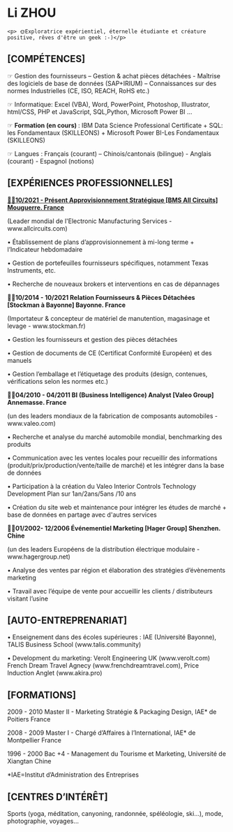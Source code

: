  <h1>Li ZHOU</h1>

	<p> 🌞Exploratrice expérientiel, éternelle étudiante et créature positive, rêves d'être un geek :-)</p>
<h2>[COMPÉTENCES]</h2>

<p>☞	Gestion des fournisseurs – Gestion & achat pièces détachées - Maîtrise des logiciels de base de données (SAP+IRIUM) – Connaissances sur des normes Industrielles (CE, ISO, REACH, RoHS etc.)</p>
<p>☞	Informatique:  Excel (VBA), Word, PowerPoint, Photoshop, Illustrator, html/CSS, PHP et JavaScript, SQL,Python, Microsoft Power BI …</p>
<p>☞	<b>Formation (en cours) </b>:	IBM Data Science Professional Certificate + SQL: les Fondamentaux (SKILLEONS) + Microsoft Power BI-Les Fondamentaux (SKILLEONS)	</p>
<p>☞	Langues :	Français (courant) – Chinois/cantonais (bilingue) - Anglais (courant) - Espagnol (notions)</p>

<h2>[EXPÉRIENCES PROFESSIONNELLES]</h2>
 
<p><b><u>🙋🏻10/2021 - Présent	Approvisionnement Stratégique [BMS All Circuits]                                  Mouguerre. France</u> </b></p>
<p font-size: 9px>(Leader mondial de l'Electronic Manufacturing Services - www.allcircuits.com)</p>		
<p>• Établissement de plans d’approvisionnement à mi-long terme + l’Indicateur hebdomadaire</p>
<p>• Gestion de portefeuilles fournisseurs spécifiques, notamment Texas Instruments, etc.</p>
<p>• Recherche de nouveaux brokers et interventions en cas de dépannages

<p><b>🙋🏻10/2014 - 10/2021	Relation Fournisseurs & Pièces Détachées [Stockman à Bayonne]             Bayonne.  France</b></p>
<p>	(Importateur & concepteur de matériel de manutention, magasinage et levage - www.stockman.fr) </p>
<p>•	Gestion les fournisseurs et gestion des pièces détachées </p>
<p>•	Gestion de documents de CE (Certificat Conformité Européen) et des manuels </p>
<p>•	Gestion l’emballage et l’étiquetage des produits (design, contenues, vérifications selon les normes etc.)</p>

<p><b>🙋🏻04/2010 - 04/2011	BI (Business Intelligence) Analyst	[Valeo Group]			    Annemasse. France</b></p>
<p>	(un des leaders mondiaux de la fabrication de composants automobiles - www.valeo.com)</p>
<p>•	Recherche et analyse du marché automobile mondial, benchmarking des produits</p>
<p>•	Communication avec les ventes locales pour recueillir des informations (produit/prix/production/vente/taille de marché) et les intégrer dans la base de données	</p>
<p>•	Participation à la création du Valeo Interior Controls Technology Development Plan sur 1an/2ans/5ans /10 ans</p>
<p>•	Création du site web et maintenance pour intégrer les études de marché + base de données en partage avec d'autres services</p>
							
<p><b>🙋🏻01/2002- 12/2006	Événementiel Marketing [Hager Group]                                                         Shenzhen. Chine </b></p>
<p>	(un des leaders Européens de la distribution électrique modulaire - www.hagergroup.net)		</p>
<p>•	Analyse des ventes par région et élaboration des stratégies d’évènements marketing	</p>
<p>•	Travail avec l’équipe de vente pour accueillir les clients / distributeurs visitant l’usine	</p>


<h2>[AUTO-ENTREPRENARIAT]</h2>
								
<p>•	Enseignement dans des écoles supérieures : IAE (Université Bayonne), TALIS Business School (www.talis.community)</p>
<p>•	Development du marketing: Verolt Engineering UK (www.verolt.com)
French Dream Travel Agnecy (www.frenchdreamtravel.com), Price Induction Anglet (www.akira.pro)</p>
	

<h2>[FORMATIONS] </h2>

<p>2009 - 2010	Master II - Marketing Stratégie & Packaging Design, IAE* de Poitiers	                          France </p>
<p>2008 - 2009	Master I - Chargé d’Affaires à l’International, IAE* de Montpellier	                          France</p>
<p>1996 - 2000	Bac +4 - Management du Tourisme et Marketing, Université de Xiangtan	               Chine</p>
	*IAE=Institut d’Administration des Entreprises

<h2>[CENTRES D’INTÉRÊT]</h2>

<p>Sports (yoga, méditation, canyoning, randonnée, spéléologie, ski…), mode, photographie, voyages…	</p>
